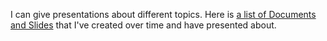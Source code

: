 I can give presentations about different topics. Here is [a list of Documents and Slides](https://github.com/0xaryan/Presentation) that I've created over time and have presented about. 